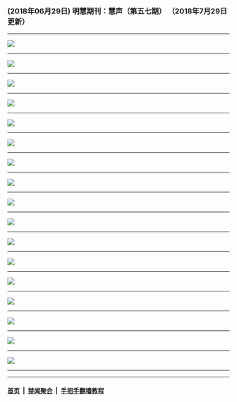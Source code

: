 ### (2018年06月29日) 明慧期刊：慧声（第五七期） （2018年7月29日更新）

---

<img src="http://qikan.minghui.org/mhqkpage/qikanimage/2018/06/29/hs_57_read-online1.png"/><hr/>
<img src="http://qikan.minghui.org/mhqkpage/qikanimage/2018/06/29/hs_57_read-online2.png"/><hr/>
<img src="http://qikan.minghui.org/mhqkpage/qikanimage/2018/06/29/hs_57_read-online3.png"/><hr/>
<img src="http://qikan.minghui.org/mhqkpage/qikanimage/2018/06/29/hs_57_read-online4.png"/><hr/>
<img src="http://qikan.minghui.org/mhqkpage/qikanimage/2018/06/29/hs_57_read-online5.png"/><hr/>
<img src="http://qikan.minghui.org/mhqkpage/qikanimage/2018/06/29/hs_57_read-online6.png"/><hr/>
<img src="http://qikan.minghui.org/mhqkpage/qikanimage/2018/06/29/hs_57_read-online7.png"/><hr/>
<img src="http://qikan.minghui.org/mhqkpage/qikanimage/2018/06/29/hs_57_read-online8.png"/><hr/>
<img src="http://qikan.minghui.org/mhqkpage/qikanimage/2018/06/29/hs_57_read-online9.png"/><hr/>
<img src="http://qikan.minghui.org/mhqkpage/qikanimage/2018/06/29/hs_57_read-online10.png"/><hr/>
<img src="http://qikan.minghui.org/mhqkpage/qikanimage/2018/06/29/hs_57_read-online11.png"/><hr/>
<img src="http://qikan.minghui.org/mhqkpage/qikanimage/2018/06/29/hs_57_read-online12.png"/><hr/>
<img src="http://qikan.minghui.org/mhqkpage/qikanimage/2018/06/29/hs_57_read-online13.png"/><hr/>
<img src="http://qikan.minghui.org/mhqkpage/qikanimage/2018/06/29/hs_57_read-online14.png"/><hr/>
<img src="http://qikan.minghui.org/mhqkpage/qikanimage/2018/06/29/hs_57_read-online15.png"/><hr/>
<img src="http://qikan.minghui.org/mhqkpage/qikanimage/2018/06/29/hs_57_read-online16.png"/><hr/>
<img src="http://qikan.minghui.org/mhqkpage/qikanimage/2018/06/29/hs_57_read-online17.png"/><hr/>


---

#### [首页](../../../..) &nbsp;|&nbsp; [禁闻聚合](https://github.com/gfw-breaker/banned-news) &nbsp;|&nbsp; [手把手翻墙教程](https://github.com/gfw-breaker/guides) 